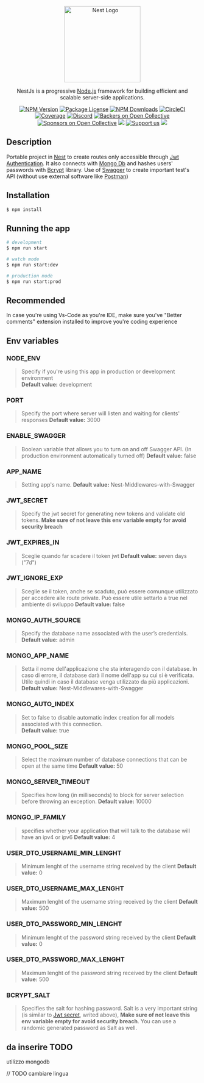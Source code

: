 <p align="center">
  <a href="http://nestjs.com/" target="blank"><img src="https://nestjs.com/img/logo-small.svg" width="200" alt="Nest Logo" /></a>
</p>

[circleci-image]: https://img.shields.io/circleci/build/github/nestjs/nest/master?token=abc123def456
[circleci-url]: https://circleci.com/gh/nestjs/nest

  <p align="center">NestJs is a progressive <a href="http://nodejs.org" target="_blank">Node.js</a> framework for building efficient and scalable server-side applications.</p>
    <p align="center">
<a href="https://www.npmjs.com/~nestjscore" target="_blank"><img src="https://img.shields.io/npm/v/@nestjs/core.svg" alt="NPM Version" /></a>
<a href="https://www.npmjs.com/~nestjscore" target="_blank"><img src="https://img.shields.io/npm/l/@nestjs/core.svg" alt="Package License" /></a>
<a href="https://www.npmjs.com/~nestjscore" target="_blank"><img src="https://img.shields.io/npm/dm/@nestjs/common.svg" alt="NPM Downloads" /></a>
<a href="https://circleci.com/gh/nestjs/nest" target="_blank"><img src="https://img.shields.io/circleci/build/github/nestjs/nest/master" alt="CircleCI" /></a>
<a href="https://coveralls.io/github/nestjs/nest?branch=master" target="_blank"><img src="https://coveralls.io/repos/github/nestjs/nest/badge.svg?branch=master#9" alt="Coverage" /></a>
<a href="https://discord.gg/G7Qnnhy" target="_blank"><img src="https://img.shields.io/badge/discord-online-brightgreen.svg" alt="Discord"/></a>
<a href="https://opencollective.com/nest#backer" target="_blank"><img src="https://opencollective.com/nest/backers/badge.svg" alt="Backers on Open Collective" /></a>
<a href="https://opencollective.com/nest#sponsor" target="_blank"><img src="https://opencollective.com/nest/sponsors/badge.svg" alt="Sponsors on Open Collective" /></a>
  <a href="https://paypal.me/kamilmysliwiec" target="_blank"><img src="https://img.shields.io/badge/Donate-PayPal-ff3f59.svg"/></a>
    <a href="https://opencollective.com/nest#sponsor"  target="_blank"><img src="https://img.shields.io/badge/Support%20us-Open%20Collective-41B883.svg" alt="Support us"></a>
  <a href="https://twitter.com/nestframework" target="_blank"><img src="https://img.shields.io/twitter/follow/nestframework.svg?style=social&label=Follow"></a>
</p>
  <!--[![Backers on Open Collective](https://opencollective.com/nest/backers/badge.svg)](https://opencollective.com/nest#backer)
  [![Sponsors on Open Collective](https://opencollective.com/nest/sponsors/badge.svg)](https://opencollective.com/nest#sponsor)-->

## Description

Portable project in [Nest](https://github.com/nestjs/nest) to create routes only accessible through [Jwt Authentication](https://docs.nestjs.com/security/authentication#jwt-token). It also connects with [Mongo Db](https://www.mongodb.com/it-it) and hashes users' passwords with [Bcrypt](https://github.com/kelektiv/node.bcrypt.js#readme) library. Use of [Swagger](https://docs.nestjs.com/openapi/introduction) to create important test's API (without use external software like [Postman](https://www.postman.com/))

## Installation

```bash
$ npm install
```

## Running the app

```bash
# development
$ npm run start

# watch mode
$ npm run start:dev

# production mode
$ npm run start:prod
```

## Recommended

In case you're using Vs-Code as you're IDE, make sure you've "Better comments" extension installed to improve you're coding experience

## Env variables

### NODE_ENV

> Specify if you're using this app in production or development environment  
**Default value:** development

### PORT

> Specify the port where server will listen and waiting for clients' responses
**Default value:** 3000

### ENABLE_SWAGGER

> Boolean variable that allows you to turn on and off Swagger API. (In production environment automatically turned off)
**Default value:** false

### APP_NAME

> Setting app's name.
**Default value:** Nest-Middlewares-with-Swagger

### JWT_SECRET

> Specify the jwt secret for generating new tokens and validate old tokens. **Make sure of not leave this env variable empty for avoid security breach**

### JWT_EXPIRES_IN

> Sceglie quando far scadere il token jwt
**Default value:** seven days ("7d")

### JWT_IGNORE_EXP

> Sceglie se il token, anche se scaduto, può essere comunque utilizzato per accedere alle route private. Può essere utile settarlo a true nel ambiente di sviluppo
**Default value:** false

### MONGO_AUTH_SOURCE

> Specify the database name associated with the user’s credentials.  
**Default value:** admin

### MONGO_APP_NAME

> Setta il nome dell'applicazione che sta interagendo con il database. In caso di errore, il database darà il nome dell'app su cui si è verificata. Utile quindi in caso il database venga utilizzato da più applicazioni.  
**Default value:** Nest-Middlewares-with-Swagger

### MONGO_AUTO_INDEX

> Set to false to disable automatic index creation for all models associated with this connection.  
**Default value:** true

### MONGO_POOL_SIZE

> Select the maximum number of database connections that can be open at the same time
**Default value:** 50

### MONGO_SERVER_TIMEOUT

> Specifies how long (in milliseconds) to block for server selection before throwing an exception.
**Default value:** 10000

### MONGO_IP_FAMILY

> specifies whether your application that will talk to the database will have an ipv4 or ipv6
**Default value:** 4

### USER_DTO_USERNAME_MIN_LENGHT

> Minimum lenght of the username string received by the client
**Default value:** 0

### USER_DTO_USERNAME_MAX_LENGHT

> Maximum lenght of the username string received by the client
**Default value:** 500

### USER_DTO_PASSWORD_MIN_LENGHT

> Minimum lenght of the password string received by the client
**Default value:** 0

### USER_DTO_PASSWORD_MAX_LENGHT

> Maximum lenght of the password string received by the client
**Default value:** 500

### BCRYPT_SALT

> Specifies the salt for hashing password. Salt is a very important string (is similar to [Jwt secret](https://github.com/Giadissima/Nest-Authenticator#jwt_ignore_exp), writed above), **Make sure of not leave this env variable empty for avoid security breach**. You can use a randomic generated password as Salt as well.

## da inserire TODO

utilizzo mongodb

// TODO cambiare lingua